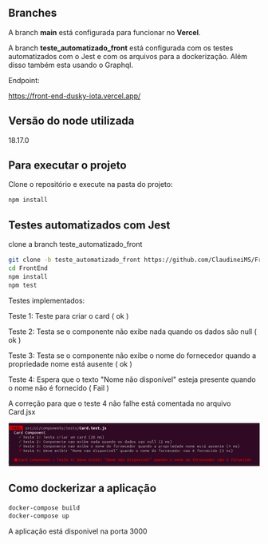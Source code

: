 ## Branches

A branch **main** está configurada para funcionar no **Vercel**.

A branch **teste_automatizado_front** está configurada com os testes automatizados com o Jest e com os arquivos para a dockerização. Além disso também 
esta usando o Graphql.

Endpoint:

https://front-end-dusky-iota.vercel.app/


## Versão do node utilizada

18.17.0

## Para executar o projeto

Clone o repositório e execute na pasta do projeto:

```bash
npm install
```

## Testes automatizados com Jest

clone a branch teste_automatizado_front

```bash
git clone -b teste_automatizado_front https://github.com/ClaudineiMS/FrontEnd.git
cd FrontEnd
npm install
npm test
```

Testes implementados: 

Teste 1: Teste para criar o card ( ok )

Teste 2: Testa se o componente não exibe nada quando os dados são null ( ok )

Teste 3: Testa se o componente não exibe o nome do fornecedor quando a propriedade nome está ausente ( ok )

Teste 4: Espera que o texto "Nome não disponível" esteja presente quando o nome não é fornecido ( Fail )

A correção para que o teste 4 não falhe está comentada no arquivo Card.jsx

![Resultados](Testes.png)

## Como dockerizar a aplicação

```bash
docker-compose build
docker-compose up
```

A aplicação está disponivel na porta 3000